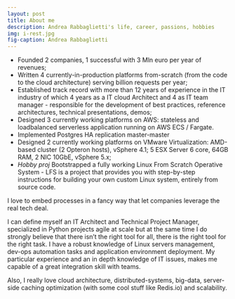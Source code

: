 ```yaml
---
layout: post
title: About me
description: Andrea Rabbaglietti's life, career, passions, hobbies
img: i-rest.jpg
fig-caption: Andrea Rabbaglietti
---
```


* Founded 2 companies, 1 successful with 3 Mln euro per year of revenues;
* Written 4 currently-in-production platforms from-scratch (from the code to the cloud architecture) serving billion requests per year;
* Established track record with more than 12 years of experience in the IT industry of which 4 years as a IT cloud Architect and 4 as IT team manager - responsible for the development of best practices, reference architectures, technical presentations, demos;
* Designed 3 currently working platforms on AWS: stateless and loadbalanced serverless application running on AWS ECS / Fargate.
* Implemented Postgres HA replication master-master
* Designed 2 currently working platforms on VMware Virtualization: AMD-based cluster (2 Opteron hosts), vSphere 4.1; 5 ESX Server 6 core, 64GB RAM, 2 NIC 10GbE, vSphere 5.x;
* _Hobby proj_ Bootstrapped a fully working Linux From Scratch Operative System - LFS is a project that provides you with step-by-step instructions for building your own custom Linux system, entirely from source code.

I love to embed processes in a fancy way that let companies leverage the real tech deal.

I can define myself an IT Architect and Technical Project Manager, specialized in Python projects agile at scale but at the same time I do strongly believe that there isn’t the right tool for all, there is the right tool for the right task.
I have a robust knowledge of Linux servers management, dev-ops automation tasks and application environment deployment. My particular experience and an in depth knowledge of IT issues, makes me capable of a great integration skill with teams.

Also, I really love cloud architecture, distributed-systems, big-data, server-side caching optimization (with some cool stuff like Redis.io) and scalability.
